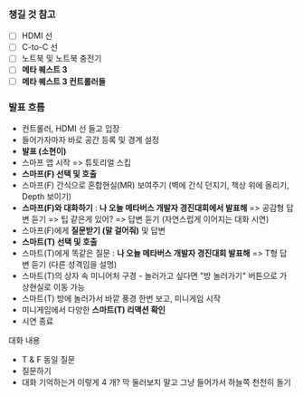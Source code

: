 ### 챙길 것 참고
- [ ] HDMI 선
- [ ] C-to-C 선
- [ ] 노트북 및 노트북 충전기
- [ ] **메타 퀘스트 3**
- [ ] **메타 퀘스트 3 컨트롤러들**
### 발표 흐름
- 컨트롤러, HDMI 선 들고 입장
- 들어가자마자 바로 공간 등록 및 경계 설정
- **발표 (소현이)**
- 스마프 앱 시작 => 튜토리얼 스킵
- **스마프(F) 선택 및 호출**
- 스마프(F) 간식으로 혼합현실(MR) 보여주기 (벽에 간식 던지기, 책상 위에 올리기, Depth 보이기)
- **스마프(F)와 대화하기** : **나 오늘 메타버스 개발자 경진대회에서 발표해** => 공감형 답변 듣기 => 팁 같은게 있어? => 답변 듣기 (자연스럽게 이어지는 대화 시연)
- 스마프(F)에게 **질문받기 (말 걸어줘)** 및 답변
- **스마트(T) 선택 및 호출**
- 스마트(T)에게 똑같은 질문 : **나 오늘 메타버스 개발자 경진대회 발표해** => T형 답변 듣기 (다른 성격임을 설명)
- 스마트(T)의 상자 속 미니어처 구경 - 놀러가고 싶다면 "방 놀러가기" 버튼으로 가상현실로 이동 가능
- 스마트(T) 방에 놀러가서 바깥 풍경 한번 보고, 미니게임 시작
- 미니게임에서 다양한 **스마트(T) 리액션 확인** 
- 시연 종료

대화 내용
- T & F 동일 질문
- 질문하기 
- 대화 기억하는거 이렇게 4 개?
막 둘러보지 말고 그냥 들어가서 하늘쪽 천천히 돌기
